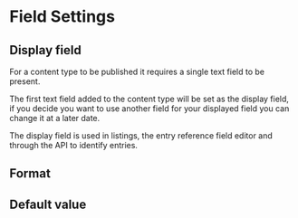 # Field Settings

## Display field
For a content type to be published it requires a single text field to be present.

The first text field added to the content type will be set as the display field, if you decide you want to use another field for your displayed field you can change it at a later date.

The display field is used in listings, the entry reference field editor and through the API to identify entries.

## Format
## Default value